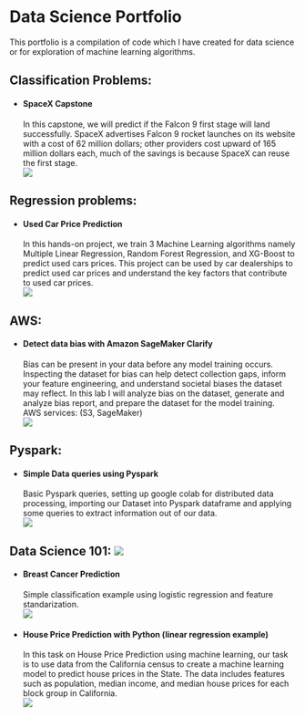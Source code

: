 # Data Science Portfolio

This portfolio is a compilation of code which I have created for data science or for exploration of machine learning algorithms.

## Classification Problems:
* ####  SpaceX Capstone <br>
    In this capstone, we will predict if the Falcon 9 first stage will land successfully. SpaceX advertises Falcon 9 rocket launches on its website with a cost of 62 million dollars; other providers cost upward of 165 million dollars each, much of the savings is because SpaceX can reuse the first stage.<br>
[![](https://badgen.net/badge/icon/github?icon=github&label)](https://github.com/VM-137/SpaceX-Capstone)
 
## Regression problems:
 * ####  Used Car Price Prediction<br>
    In this hands-on project, we train 3 Machine Learning algorithms namely Multiple Linear Regression, Random Forest Regression, and XG-Boost to predict used cars prices. This project can be used by car dealerships to predict used car prices and understand the key factors that contribute to used car prices.<br>
[![](https://badgen.net/badge/icon/github?icon=github&label)](https://github.com/VM-137/used-car-price-prediction)

## AWS:
 * ####  Detect data bias with Amazon SageMaker Clarify<br>
    Bias can be present in your data before any model training occurs. Inspecting the dataset for bias can help detect collection gaps, inform your feature engineering, and understand societal biases the dataset may reflect. In this lab I will analyze bias on the dataset, generate and analyze bias report, and prepare the dataset for the model training.<br>
AWS services: (S3, SageMaker)<br>
[![](https://badgen.net/badge/icon/github?icon=github&label)](https://github.com/VM-137/data-bias-detection-with-AWS-SageMaker-Clarify)

## Pyspark:
* #### Simple Data queries using Pyspark<br>
    Basic Pyspark queries, setting up google colab for distributed data processing, importing our Dataset into Pyspark dataframe and applying some queries to extract information out of our data.
    <br>
[![](https://badgen.net/badge/icon/github?icon=github&label)](https://github.com/VM-137/Data-Analysis-using-Pyspark)
 
 
 
## Data Science 101: [![](https://badgen.net/badge/101/examples/black)]()
* ####  Breast Cancer Prediction 
    Simple classification example using logistic regression and feature standarization.<br>
[![](https://badgen.net/badge/icon/github?icon=github&label)](https://github.com/VM-137/classification-101_breast_cancer_prediction)
* #### House Price Prediction with Python (linear regression example)<br>
    In this task on House Price Prediction using machine learning, our task is to use data from the California census to create a machine learning model to predict house prices in the State. The data includes features such as population, median income, and median house prices for each block group in California. <br>
[![](https://badgen.net/badge/icon/github?icon=github&label)](https://github.com/VM-137/House-Price-Prediction-with-Python-simple-regression-example-)


